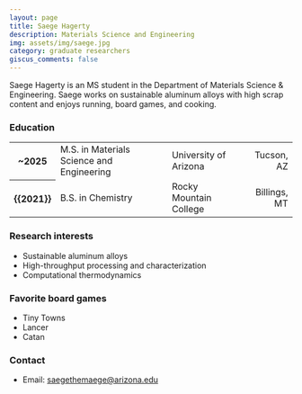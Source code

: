 ```yaml
---
layout: page
title: Saege Hagerty
description: Materials Science and Engineering
img: assets/img/saege.jpg
category: graduate researchers
giscus_comments: false
---
```


Saege Hagerty is an MS student in the Department of Materials Science & Engineering. Saege works on sustainable aluminum alloys with high scrap content and enjoys running, board games, and cooking.

### Education

<div class="table-responsive">
    <table class="table table-sm table-borderless">
        <tr>
            <th scope="row">~2025</th>
            <td>M.S. in Materials Science and Engineering</td>
            <td>University of Arizona</td>
            <td align ="right">Tucson, AZ</td>
        </tr>
        <tr>
            <th scope="row">{{2021}}</th>
            <td>B.S. in Chemistry</td>
            <td>Rocky Mountain College</td>
            <td align ="right">Billings, MT</td>
        </tr>
    </table>
</div>

### Research interests

- Sustainable aluminum alloys
- High-throughput processing and characterization
- Computational thermodynamics

### Favorite board games

- Tiny Towns
- Lancer
- Catan

### Contact

- Email: saegethemaege@arizona.edu
